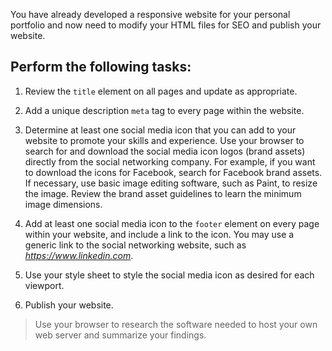 <!--practice-->
You have already developed a responsive website for your personal portfolio and now need to modify your HTML files for SEO and publish your website.

## Perform the following tasks:

1. Review the `title` element on all pages and update as appropriate.

2. Add a unique description `meta` tag to every page within the website.

3. Determine at least one social media icon that you can add to your website to promote your skills and experience. Use your browser to search for and download the social media icon logos (brand assets) directly from the social networking company. For example, if you want to download the icons for Facebook, search for Facebook brand assets. If necessary, use basic image editing software, such as Paint, to resize the image. Review the brand asset guidelines to learn the minimum image dimensions.

4. Add at least one social media icon to the `footer` element on every page within your website, and include a link to the icon. You may use a generic link to the social networking website, such as *https://www.linkedin.com*.

5. Use your style sheet to style the social media icon as desired for each viewport.

6. Publish your website.

> Use your browser to research the software needed to host your own web server and summarize your findings.
<!--
{
    "CopyExercise": {
        "name": "Chapter 10 YT01",
        "copyTarget": "/chapter10/yt01/student/*",
        "pasteTarget": "./"
    }
}
-->